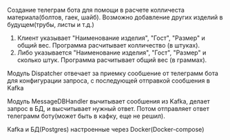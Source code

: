 Создание телеграм бота для помощи в расчете колличеста материала(болтов, гаек, шайб).
Возможно добавление других изделий в будущем(трубы, листы и т.д.)

1. Клиент указывает "Наименование изделия", "Гост", "Размер" и общий вес.
Программа расчитывает колличество (в штуках).
2. Либо указывается "Наименование изделия", "Гост", "Размер" и сколько штук.
Программа расчитывает общий вес (в граммах).


Модуль Dispatcher отвечает за приемку сообшение от телеграмм бота для конфигурации запроса,
с последующей отправкой сообшения в Kafka

Модуль MessageDBHandler вычитывает сообшения из Kafka, делает запрос в БД, и высчитывает нужный ответ.
Потом отправляет ответ телеграмм боту(может быть в кафку, еще не решил).

Kafka и БД(Postgres) настроенные через Docker(Docker-compose)


